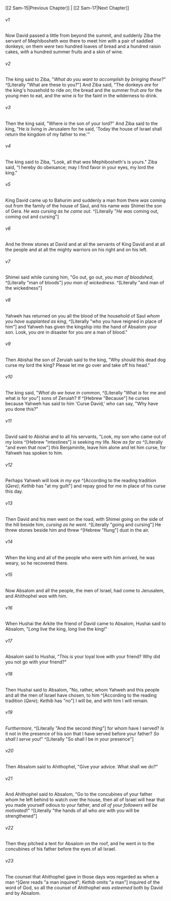﻿---
aliases:
  - 2 Samuel 16
---

[[2 Sam-15|Previous Chapter]] | [[2 Sam-17|Next Chapter]]

###### v1
Now David passed a little from beyond the summit, and suddenly Ziba the servant of Mephibosheth _was_ there to meet him _with_ a pair of saddled donkeys; on them _were_ two hundred loaves of bread and a hundred raisin cakes, _with_ a hundred summer fruits and a skin of wine.

###### v2
The king said to Ziba, "_What do you want to accomplish by bringing these_?" ^[Literally "What are these to you?"] And Ziba said, "The donkeys _are_ for the king's household to ride _on_; the bread and the summer fruit _are_ for the young men to eat, and the wine _is_ for the faint in the wilderness to drink.

###### v3
Then the king said, "Where _is_ the son of your lord?" And Ziba said to the king, "He _is_ living in Jerusalem for he said, 'Today the house of Israel shall return the kingdom of my father to me.'"

###### v4
The king said to Ziba, "Look, all that _was_ Mephibosheth's is yours." Ziba said, "I hereby do obeisance; may I find favor in your eyes, my lord the king."

###### v5
King David came up to Bahurim and suddenly a man from there _was_ coming out from the family of the house of Saul, and his name _was_ Shimei the son of Gera. _He was cursing as he came out_. ^[Literally "_He was_ coming out, coming out and cursing"]

###### v6
And he threw stones at David and at all the servants of King David and at all the people and at all the mighty warriors on his right and on his left.

###### v7
Shimei said while cursing him, "Go out, go out, _you_ _man of bloodshed_, ^[Literally "man of bloods"] _you_ _man of wickedness_. ^[Literally "and man of the wickedness"]

###### v8
Yahweh has returned on you all the blood of the household of Saul _whom you have supplanted as king_, ^[Literally "who you have reigned in place of him"] and Yahweh has given the kingship into the hand of Absalom your son. Look, you _are_ in disaster for you _are_ a man of blood."

###### v9
Then Abishai the son of Zeruiah said to the king, "Why should this dead dog curse my lord the king? Please let me go over and take off his head."

###### v10
The king said, "_What do we have in common_, ^[Literally "What _is_ for me and what _is_ for you"] sons of Zeruiah? If ^[Hebrew "Because"] he curses because Yahweh has said to him 'Curse David,' who can say, "Why have you done this?"

###### v11
David said to Abishai and to all his servants, "Look, my son who came out of my loins ^[Hebrew "intestines"] _is_ seeking my life. Now _as far as_ ^[Literally "and even that now"] _this_ Benjaminite, leave him alone and let him curse, for Yahweh has spoken to him.

###### v12
Perhaps Yahweh will look _in my eye_ ^[According to the reading tradition (_Qere)_; _Kethib_ has "at my guilt"] and repay good for me in place of his curse this day.

###### v13
Then David and his men went on the road, with Shimei going on the side of the hill beside him, _cursing as he went_. ^[Literally "going and cursing"] He threw stones beside him and threw ^[Hebrew "flung"] dust in the air.

###### v14
When the king and all of the people who were with him arrived, he was weary, so he recovered there.

###### v15
Now Absalom and all the people, the men of Israel, had come to Jerusalem, and Ahithophel _was_ with him.

###### v16
When Hushai the Arkite the friend of David came to Absalom, Hushai said to Absalom, "_Long_ live the king, _long_ live the king!"

###### v17
Absalom said to Hushai, "This _is_ your loyal love with your friend? Why did you not go with your friend?"

###### v18
Then Hushai said to Absalom, "No, rather, whom Yahweh and this people and all the men of Israel have chosen, to him ^[According to the reading tradition (_Qere_); _Kethib_ has "no"] I will be, and with him I will remain.

###### v19
_Furthermore_, ^[Literally "And the second _thing_"] for whom have I served? _Is_ it not in the presence of his son that I have served before your father? _So shall I serve you_!" ^[Literally "So shall I be in your presence"]

###### v20
Then Absalom said to Ahithophel, "Give your advice. What shall we do?"

###### v21
And Ahithophel said to Absalom, "Go to the concubines of your father whom he left behind to watch over the house, then all of Israel will hear that you made yourself odious to your father, and _all of your followers will be motivated_!" ^[Literally "the hands of all who _are_ with you will be strengthened"]

###### v22
Then they pitched a tent for Absalom on the roof, and he went _in_ to the concubines of his father before the eyes of all Israel.

###### v23
The counsel that Ahithophel gave in those days _was_ regarded as when a man ^[_Qere_ reads "a man inquired"; _Kethib_ omits "a man"] inquired of the word of God, so all the counsel of Ahithophel _was esteemed_ both by David and by Absalom.